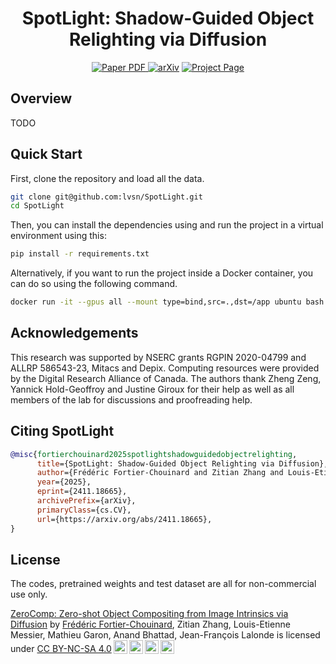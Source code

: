 <div align="center">
<h1>SpotLight: Shadow-Guided Object Relighting via Diffusion</h1>

<a href="https://arxiv.org/pdf/2411.18665" target="_blank" rel="noopener noreferrer">
  <img src="https://img.shields.io/badge/Paper-PDF-blue" alt="Paper PDF">
</a>
<a href="https://arxiv.org/abs/2411.18665"><img src="https://img.shields.io/badge/arXiv-2411.18665-b31b1b" alt="arXiv"></a>
<a href="https://lvsn.github.io/spotlight"><img src="https://img.shields.io/badge/Project_page-purple" alt="Project Page"></a>

</div>

## Overview

TODO

## Quick Start

First, clone the repository and load all the data.

```bash
git clone git@github.com:lvsn/SpotLight.git
cd SpotLight
```

Then, you can install the dependencies using and run the project in a virtual environment using this:

```bash
pip install -r requirements.txt
```

Alternatively, if you want to run the project inside a Docker container, you can do so using the following command.

```bash
docker run -it --gpus all --mount type=bind,src=.,dst=/app ubuntu bash
```

## Acknowledgements

This research was supported by NSERC grants RGPIN 2020-04799 and ALLRP 586543-23, Mitacs and Depix. Computing resources were provided by the Digital Research Alliance of Canada. The authors thank Zheng Zeng, Yannick Hold-Geoffroy and Justine Giroux for their help as well as all members of the lab for discussions and proofreading help.

## Citing SpotLight

```bibtex
@misc{fortierchouinard2025spotlightshadowguidedobjectrelighting,
      title={SpotLight: Shadow-Guided Object Relighting via Diffusion}, 
      author={Frédéric Fortier-Chouinard and Zitian Zhang and Louis-Etienne Messier and Mathieu Garon and Anand Bhattad and Jean-François Lalonde},
      year={2025},
      eprint={2411.18665},
      archivePrefix={arXiv},
      primaryClass={cs.CV},
      url={https://arxiv.org/abs/2411.18665}, 
}
```

## License
The codes, pretrained weights and test dataset are all for non-commercial use only.

<p xmlns:cc="http://creativecommons.org/ns#" xmlns:dct="http://purl.org/dc/terms/"><a property="dct:title"
        rel="cc:attributionURL" href="https://lvsn.github.io/spotlight/">ZeroComp: Zero-shot Object Compositing from
        Image Intrinsics via Diffusion</a> by
    <a rel="cc:attributionURL dct:creator" property="cc:attributionName" href="https://lefreud.github.io/">Frédéric Fortier-Chouinard</a>, Zitian Zhang, Louis-Etienne Messier, Mathieu Garon, Anand Bhattad,
    Jean-François Lalonde is licensed under <a href="https://creativecommons.org/licenses/by-nc-sa/4.0/?ref=chooser-v1"
        target="_blank" rel="license noopener noreferrer" style="display:inline-block;">CC BY-NC-SA 4.0<img
            style="height:22px!important;margin-left:3px;vertical-align:text-bottom;"
            src="https://mirrors.creativecommons.org/presskit/icons/cc.svg?ref=chooser-v1" alt=""><img
            style="height:22px!important;margin-left:3px;vertical-align:text-bottom;"
            src="https://mirrors.creativecommons.org/presskit/icons/by.svg?ref=chooser-v1" alt=""><img
            style="height:22px!important;margin-left:3px;vertical-align:text-bottom;"
            src="https://mirrors.creativecommons.org/presskit/icons/nc.svg?ref=chooser-v1" alt=""><img
            style="height:22px!important;margin-left:3px;vertical-align:text-bottom;"
            src="https://mirrors.creativecommons.org/presskit/icons/sa.svg?ref=chooser-v1" alt=""></a>
</p>